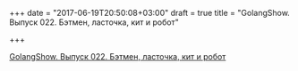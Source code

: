 +++
date = "2017-06-19T20:50:08+03:00"
draft = true
title = "GolangShow. Выпуск 022. Бэтмен, ласточка, кит и робот"

+++

<p><a href="http://golangshow.com/episode/2015/10-08-022/">GolangShow. Выпуск 022. Бэтмен, ласточка, кит и робот</a></p>